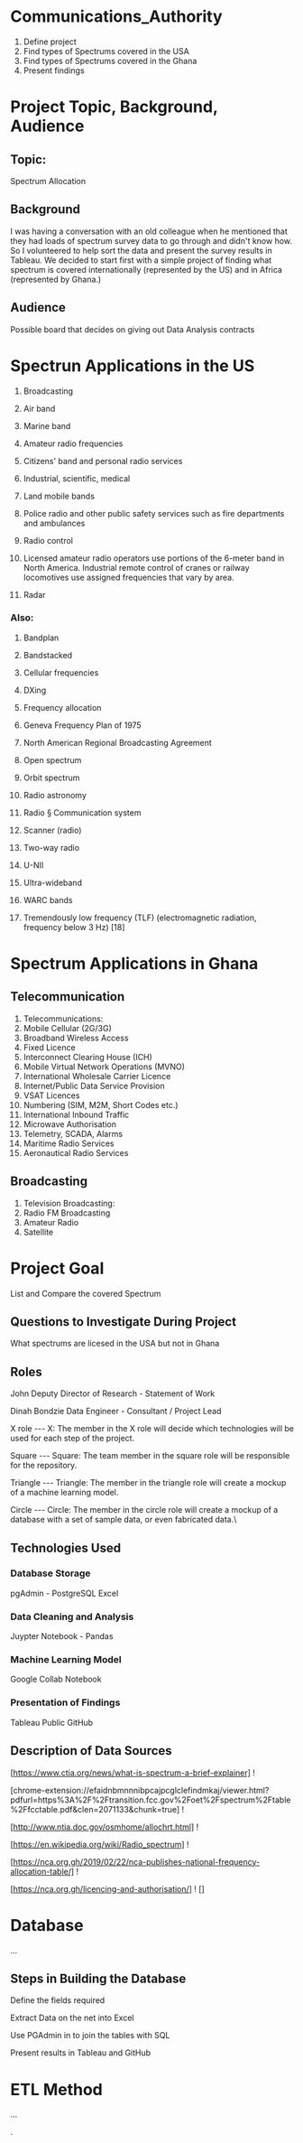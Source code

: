 # Communications_Authority

1.  Define project
2.  Find types of Spectrums covered in the USA
3.  Find types of Spectrums covered in the Ghana
4.  Present findings


# Project Topic, Background, Audience

## Topic: 
Spectrum Allocation


## Background
I was having a conversation with an old colleague when he mentioned that they had loads of spectrum survey data to go through and didn't know how.  So I volunteered to help sort the data and present the survey results in Tableau.  We decided to start first with a simple project of finding what spectrum is covered internationally (represented by the US) and in Africa (represented by Ghana.)


## Audience
Possible board that decides on giving out Data Analysis contracts


# Spectrun Applications in the US

1.	Broadcasting

2.	Air band

3.	Marine band

4.	Amateur radio frequencies

5.	Citizens' band and personal radio services

6.	Industrial, scientific, medical

7.	Land mobile bands

8.	Police radio and other public safety services such as fire departments and ambulances

9.	Radio control

10.	Licensed amateur radio operators use portions of the 6-meter band in North America. Industrial remote control of cranes or railway locomotives use assigned frequencies that vary by area.

11.	Radar




### Also:
1.  Bandplan 

2.  Bandstacked 

3.  Cellular frequencies 

4.  DXing 

5.  Frequency allocation 

6.  Geneva Frequency Plan of 1975

7.  North American Regional Broadcasting Agreement

8.  Open spectrum

9.  Orbit spectrum

10. Radio astronomy

11. Radio § Communication system

12. Scanner (radio)

13. Two-way radio

14. U-NII

15. Ultra-wideband

16. WARC bands

17. Tremendously low frequency (TLF) (electromagnetic radiation, frequency below 3 Hz) [18]



# Spectrum Applications in Ghana

## Telecommunication
1.  Telecommunications:
2.  Mobile Cellular (2G/3G)
3.  Broadband Wireless Access
4.  Fixed Licence
5.  Interconnect Clearing House (ICH)
6.  Mobile Virtual Network Operations (MVNO)
7.  International Wholesale Carrier Licence
8.  Internet/Public Data Service Provision
9.  VSAT Licences
10. Numbering (SIM, M2M, Short Codes etc.)
11. International Inbound Traffic
12. Microwave Authorisation
13. Telemetry, SCADA, Alarms
14. Maritime Radio Services
15. Aeronautical Radio Services


## Broadcasting
1.  Television Broadcasting:
2.  Radio FM Broadcasting
3.  Amateur Radio
4.  Satellite





# Project Goal
List and Compare the covered Spectrum




## Questions to Investigate During Project
What spectrums are licesed in the USA but not in Ghana



## Roles

John 		    	Deputy Director of Research  -  Statement of Work

Dinah Bondzie   	Data Engineer                -  Consultant / Project Lead


X role --- 
X: The member in the X role will decide which technologies will be used for each step of the project.

Square --- 
Square: The team member in the square role will be responsible for the repository.

Triangle --- 
Triangle: The member in the triangle role will create a mockup of a machine learning model.

Circle --- 
Circle: The member in the circle role will create a mockup of a database with a set of sample data, or even fabricated data.\


## Technologies Used

### Database Storage
pgAdmin - PostgreSQL
Excel

### Data Cleaning and Analysis
Juypter Notebook - Pandas

### Machine Learning Model
Google Collab Notebook

### Presentation of Findings
Tableau Public
GitHub




## Description of Data Sources
[https://www.ctia.org/news/what-is-spectrum-a-brief-explainer]
!

[chrome-extension://efaidnbmnnnibpcajpcglclefindmkaj/viewer.html?pdfurl=https%3A%2F%2Ftransition.fcc.gov%2Foet%2Fspectrum%2Ftable%2Ffcctable.pdf&clen=2071133&chunk=true]
!

[http://www.ntia.doc.gov/osmhome/allochrt.html]
!

[https://en.wikipedia.org/wiki/Radio_spectrum]
!

[https://nca.org.gh/2019/02/22/nca-publishes-national-frequency-allocation-table/]
!

[https://nca.org.gh/licencing-and-authorisation/]
!
[]

# Database
...

## Steps in Building the Database

Define the fields required

Extract Data on the net into Excel

Use PGAdmin in to join the tables with SQL

Present results in Tableau and GitHub



# ETL Method
...




.
